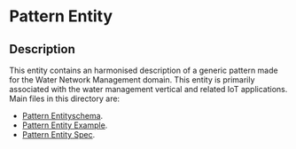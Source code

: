 # Pattern Entity

## Description
This entity contains an harmonised description of a generic pattern made for the Water Network Management domain. This entity is primarily associated with the water management vertical and related IoT applications.
Main files in this directory are:

-   [Pattern Entityschema](schema.json).
-   [Pattern Entity Example](example-normalized-ld).
-   [Pattern Entity Spec](doc/spec.md).